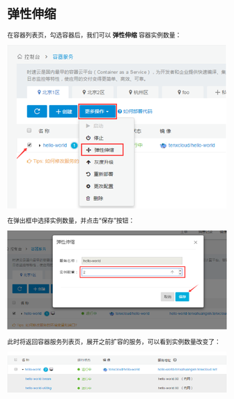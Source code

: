 # 弹性伸缩
在容器列表页，勾选容器后，我们可以 **弹性伸缩** 容器实例数量：

 ![scale_up](/doc/v1/images/container/scale_up_1.png)

在弹出框中选择实例数量，并点击“保存”按钮：

 ![scale_up](/doc/v1/images/container/scale_up_2.png)

此时将返回容器服务列表页，展开之前扩容的服务，可以看到实例数量改变了：

 ![scale_up](/doc/v1/images/container/scale_up_3.png)
